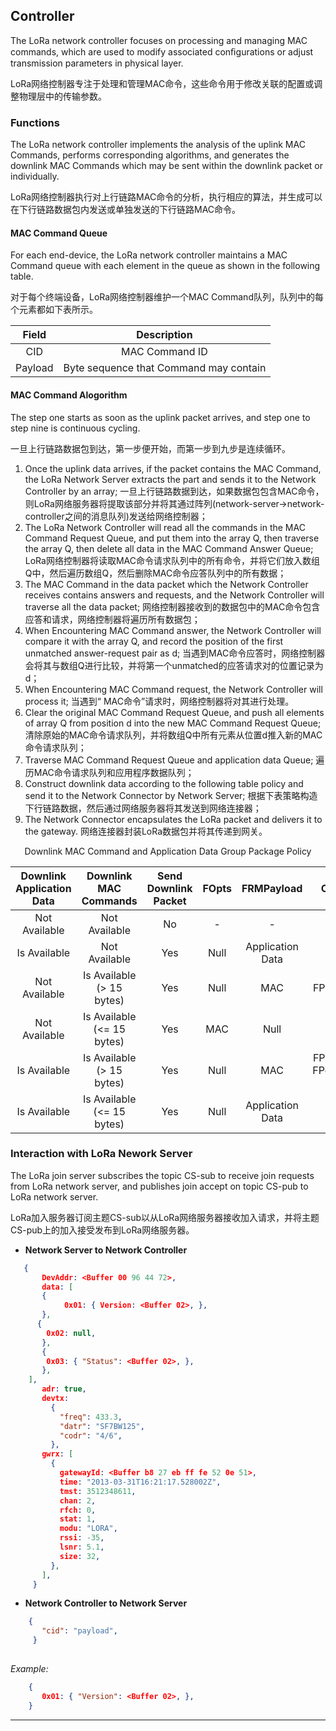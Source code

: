 ## Controller

The LoRa network controller focuses on processing and managing MAC commands, which are used to modify associated conﬁgurations or adjust transmission parameters in physical layer. 

LoRa网络控制器专注于处理和管理MAC命令，这些命令用于修改关联的配置或调整物理层中的传输参数。

### Functions

The LoRa network controller implements the analysis of the uplink MAC Commands, performs corresponding algorithms, and generates the downlink MAC Commands which may be sent within the downlink packet or individually.  

LoRa网络控制器执行对上行链路MAC命令的分析，执行相应的算法，并生成可以在下行链路数据包内发送或单独发送的下行链路MAC命令。

#### MAC Command Queue

For each end-device, the LoRa network controller maintains a MAC Command queue with each element in the queue as shown in the following table.

对于每个终端设备，LoRa网络控制器维护一个MAC Command队列，队列中的每个元素都如下表所示。

|  Field  |              Description               |
| :-----: | :------------------------------------: |
|   CID   |             MAC Command ID             |
| Payload | Byte sequence that Command may contain |

#### MAC Command Alogorithm

The step one starts as soon as the uplink packet arrives, and step one to step nine is continuous cycling.

一旦上行链路数据包到达，第一步便开始，而第一步到九步是连续循环。

1. Once the uplink data arrives, if the packet contains the MAC Command, the LoRa Network Server extracts the part and sends it to the Network Controller by an array;
一旦上行链路数据到达，如果数据包包含MAC命令，则LoRa网络服务器将提取该部分并将其通过阵列(network-server->network-controller之间的消息队列)发送给网络控制器；
2. The LoRa Network Controller will read all the commands in the MAC Command Request Queue, and put them into the array Q, then traverse the array Q, then delete all data in the MAC Command Answer Queue;
LoRa网络控制器将读取MAC命令请求队列中的所有命令，并将它们放入数组Q中，然后遍历数组Q，然后删除MAC命令应答队列中的所有数据；
3. The MAC Command in the data packet which the Network Controller receives contains answers and requests, and the Network Controller will traverse all the data packet;
网络控制器接收到的数据包中的MAC命令包含应答和请求，网络控制器将遍历所有数据包；
4. When Encountering MAC Command answer, the Network Controller will compare it with the array Q, and record the position of the first unmatched answer-request pair as d;
当遇到MAC命令应答时，网络控制器会将其与数组Q进行比较，并将第一个unmatched的应答请求对的位置记录为d；
5. When Encountering MAC Command request, the Network Controller will process it;
当遇到“ MAC命令”请求时，网络控制器将对其进行处理。
6. Clear the original MAC Command Request Queue, and push all elements of array Q from position d into the new MAC Command Request Queue;
清除原始的MAC命令请求队列，并将数组Q中所有元素从位置d推入新的MAC命令请求队列；
7. Traverse MAC Command Request Queue and application data Queue;
遍历MAC命令请求队列和应用程序数据队列；
8. Construct downlink data according to the following table policy and send it to the Network Connector by Network Server;
根据下表策略构造下行链路数据，然后通过网络服务器将其发送到网络连接器；
9. The Network Connector encapsulates the LoRa packet and delivers it to the gateway.
网络连接器封装LoRa数据包并将其传递到网关。

<center>Downlink MAC Command and Application Data Group Package Policy</center>

| Downlink Application Data |   Downlink MAC Commands    | Send Downlink Packet | FOpts |    FRMPayload    |           Other            |
| :-----------------------: | :------------------------: | :------------------: | :---: | :--------------: | :------------------------: |
|       Not Available       |       Not Available        |          No          |   -   |        -         |             -              |
|       Is Available        |       Not Available        |         Yes          | Null  | Application Data |             -              |
|       Not Available       | Is Available (> 15 bytes)  |         Yes          | Null  |       MAC        |         FPort = 0          |
|       Not Available       | Is Available (<= 15 bytes) |         Yes          |  MAC  |       Null       |             -              |
|       Is Available        | Is Available (> 15 bytes)  |         Yes          | Null  |       MAC        | FPort = 0</br>FPending = 1 |
|       Is Available        | Is Available (<= 15 bytes) |         Yes          | Null  | Application Data |             -              |

### Interaction with LoRa Nework Server

The LoRa join server subscribes the topic CS-sub to receive join requests from LoRa network server, and publishes join accept on topic CS-pub to LoRa network server.

LoRa加入服务器订阅主题CS-sub以从LoRa网络服务器接收加入请求，并将主题CS-pub上的加入接受发布到LoRa网络服务器。

* **Network Server to Network Controller**

```json
   {
       DevAddr: <Buffer 00 96 44 72>,
       data: [
       {
        	0x01: { Version: <Buffer 02>, },
       },
   	  {
       	0x02: null,
       },
       {
       	0x03: { "Status": <Buffer 02>, },
       },
   	],
       adr: true,
       devtx:
         {
           "freq": 433.3,
           "datr": "SF7BW125",
           "codr": "4/6",
         },
       gwrx: [
         {
           gatewayId: <Buffer b8 27 eb ff fe 52 0e 51>,
           time: "2013-03-31T16:21:17.528002Z",
           tmst: 3512348611,
           chan: 2,
           rfch: 0,
           stat: 1,
           modu: "LORA",
           rssi: -35,
           lsnr: 5.1,
           size: 32,
         },
       ],
     }
```

* **Network Controller to Network Server**

```json
    {
       "cid": "payload",
     }
   
```
*Example:* 

```json
    {
       0x01: { "Version": <Buffer 02>, },
    }
```

---